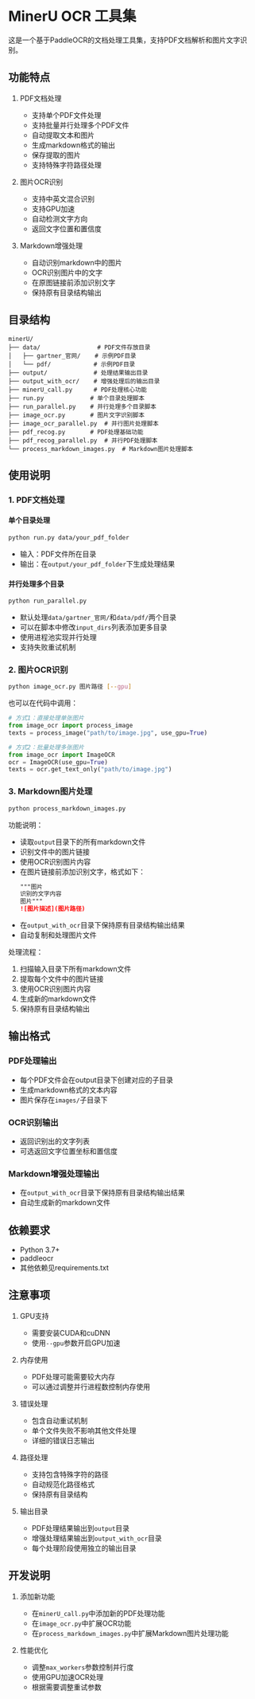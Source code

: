 # MinerU OCR 工具集

这是一个基于PaddleOCR的文档处理工具集，支持PDF文档解析和图片文字识别。

## 功能特点

1. PDF文档处理
   - 支持单个PDF文件处理
   - 支持批量并行处理多个PDF文件
   - 自动提取文本和图片
   - 生成markdown格式的输出
   - 保存提取的图片
   - 支持特殊字符路径处理

2. 图片OCR识别
   - 支持中英文混合识别
   - 支持GPU加速
   - 自动检测文字方向
   - 返回文字位置和置信度

3. Markdown增强处理
   - 自动识别markdown中的图片
   - OCR识别图片中的文字
   - 在原图链接前添加识别文字
   - 保持原有目录结构输出

## 目录结构

```
minerU/
├── data/                # PDF文件存放目录
│   ├── gartner_官网/    # 示例PDF目录
│   └── pdf/            # 示例PDF目录
├── output/             # 处理结果输出目录
├── output_with_ocr/    # 增强处理后的输出目录
├── minerU_call.py      # PDF处理核心功能
├── run.py             # 单个目录处理脚本
├── run_parallel.py    # 并行处理多个目录脚本
├── image_ocr.py       # 图片文字识别脚本
├── image_ocr_parallel.py  # 并行图片处理脚本
├── pdf_recog.py       # PDF处理基础功能
├── pdf_recog_parallel.py  # 并行PDF处理脚本
└── process_markdown_images.py  # Markdown图片处理脚本
```

## 使用说明

### 1. PDF文档处理

#### 单个目录处理
```bash
python run.py data/your_pdf_folder
```
- 输入：PDF文件所在目录
- 输出：在`output/your_pdf_folder`下生成处理结果

#### 并行处理多个目录
```bash
python run_parallel.py
```
- 默认处理`data/gartner_官网/`和`data/pdf/`两个目录
- 可以在脚本中修改`input_dirs`列表添加更多目录
- 使用进程池实现并行处理
- 支持失败重试机制

### 2. 图片OCR识别

```bash
python image_ocr.py 图片路径 [--gpu]
```

也可以在代码中调用：
```python
# 方式1：直接处理单张图片
from image_ocr import process_image
texts = process_image("path/to/image.jpg", use_gpu=True)

# 方式2：批量处理多张图片
from image_ocr import ImageOCR
ocr = ImageOCR(use_gpu=True)
texts = ocr.get_text_only("path/to/image.jpg")
```

### 3. Markdown图片处理

```bash
python process_markdown_images.py
```

功能说明：
- 读取`output`目录下的所有markdown文件
- 识别文件中的图片链接
- 使用OCR识别图片内容
- 在图片链接前添加识别文字，格式如下：
  ```markdown
  """图片
  识别的文字内容
  图片"""
  ![图片描述](图片路径)
  ```
- 在`output_with_ocr`目录下保持原有目录结构输出结果
- 自动复制和处理图片文件

处理流程：
1. 扫描输入目录下所有markdown文件
2. 提取每个文件中的图片链接
3. 使用OCR识别图片内容
4. 生成新的markdown文件
5. 保持原有目录结构输出

## 输出格式

### PDF处理输出
- 每个PDF文件会在output目录下创建对应的子目录
- 生成markdown格式的文本内容
- 图片保存在`images/`子目录下

### OCR识别输出
- 返回识别出的文字列表
- 可选返回文字位置坐标和置信度

### Markdown增强处理输出
- 在`output_with_ocr`目录下保持原有目录结构输出结果
- 自动生成新的markdown文件

## 依赖要求

- Python 3.7+
- paddleocr
- 其他依赖见requirements.txt

## 注意事项

1. GPU支持
   - 需要安装CUDA和cuDNN
   - 使用`--gpu`参数开启GPU加速

2. 内存使用
   - PDF处理可能需要较大内存
   - 可以通过调整并行进程数控制内存使用

3. 错误处理
   - 包含自动重试机制
   - 单个文件失败不影响其他文件处理
   - 详细的错误日志输出

4. 路径处理
   - 支持包含特殊字符的路径
   - 自动规范化路径格式
   - 保持原有目录结构

5. 输出目录
   - PDF处理结果输出到`output`目录
   - 增强处理结果输出到`output_with_ocr`目录
   - 每个处理阶段使用独立的输出目录

## 开发说明

1. 添加新功能
   - 在`minerU_call.py`中添加新的PDF处理功能
   - 在`image_ocr.py`中扩展OCR功能
   - 在`process_markdown_images.py`中扩展Markdown图片处理功能

2. 性能优化
   - 调整`max_workers`参数控制并行度
   - 使用GPU加速OCR处理
   - 根据需要调整重试参数
